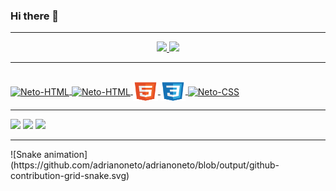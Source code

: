 ### Hi there 👋
<hr>

<!--
**adrianoneto/adrianoneto** is a ✨ _special_ ✨ repository because its `README.md` (this file) appears on your GitHub profile.
--!>

<div align="center">
  <a href="https://github.com/adrianoneto">
    
  <img height="180em" src="https://github-readme-stats.vercel.app/api?username=adrianoneto&show_icons=true&theme=tokyonight&include_all_commits=true&count_private=true"/>
  <img height="180em" src="https://github-readme-stats.vercel.app/api/top-langs/?username=adrianoneto&layout=compact&langs_count=7&theme=chartreuse-dark"/>
</div>
  <hr>
<div style="display: inline_block"><br>
   <img align="center" alt="Neto-HTML" height="30" width="40" src="https://cdn.jsdelivr.net/gh/devicons/devicon/icons/android/android-plain.svg">   
  <img align="center" alt="Neto-HTML" height="30" width="40" src="https://cdn.jsdelivr.net/gh/devicons/devicon/icons/flutter/flutter-original.svg">
  <img align="center" alt="Neto-HTML" height="30" width="40" src="https://raw.githubusercontent.com/devicons/devicon/master/icons/html5/html5-original.svg">
  <img align="center" alt="Neto-CSS" height="30" width="40" src="https://raw.githubusercontent.com/devicons/devicon/master/icons/css3/css3-original.svg">
  <img align="center" alt="Neto-CSS" height="30" width="40" src="https://cdn.jsdelivr.net/gh/devicons/devicon/icons/visualstudio/visualstudio-plain.svg">
 </div>

<hr>

  <div> 
  
  <a href="https://instagram.com/monteirotek" target="_blank"><img src="https://img.shields.io/badge/-Instagram-%23E4405F?style=for-the-badge&logo=instagram&logoColor=white" target="_blank"></a>
  <a href = "mailto:adriano.neto@gmail.com"><img src="https://img.shields.io/badge/-Gmail-%23333?style=for-the-badge&logo=gmail&logoColor=white" target="_blank"></a>
  <a href="https://www.linkedin.com/in/adriano-monteiro-738ab030" target="_blank"><img src="https://img.shields.io/badge/-LinkedIn-%230077B5?style=for-the-badge&logo=linkedin&logoColor=white" target="_blank"></a> 
<hr>

 ![Snake animation](https://github.com/adrianoneto/adrianoneto/blob/output/github-contribution-grid-snake.svg)
 
</div>
